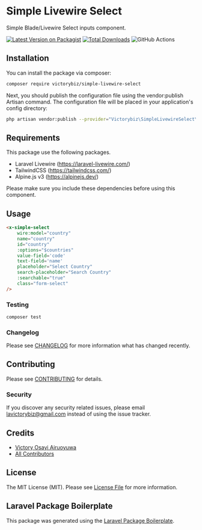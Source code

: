 # Simple Livewire Select

Simple Blade/Livewire Select inputs component.

[![Latest Version on Packagist](https://img.shields.io/packagist/v/victorybiz/simple-livewire-select.svg?style=flat-square)](https://packagist.org/packages/victorybiz/simple-livewire-select)
[![Total Downloads](https://img.shields.io/packagist/dt/victorybiz/simple-livewire-select.svg?style=flat-square)](https://packagist.org/packages/victorybiz/simple-livewire-select)
![GitHub Actions](https://github.com/victorybiz/simple-livewire-select/actions/workflows/main.yml/badge.svg)


## Installation

You can install the package via composer:

```bash
composer require victorybiz/simple-livewire-select
```

Next, you should publish the configuration file using the vendor:publish Artisan command. The configuration file will be placed in your application's config directory:

```bash
php artisan vendor:publish --provider="Victorybiz\SimpleLivewireSelect\SimpleLivewireSelectServiceProvider"
```

## Requirements
This package use the following packages.
* Laravel Livewire (https://laravel-livewire.com/)
* TailwindCSS (https://tailwindcss.com/) 
* Alpine.js v3 (https://alpinejs.dev/) 

Please make sure you include these dependencies before using this component. 

## Usage

```html
<x-simple-select       
    wire:model="country"
    name="country"
    id="country"
    :options="$countries"
    value-field='code'
    text-field='name'
    placeholder="Select Country"
    search-placeholder="Search Country"
    :searchable="true"                                                       
    class="form-select"     
/>
```

### Testing

```bash
composer test
```

### Changelog

Please see [CHANGELOG](CHANGELOG.md) for more information what has changed recently.

## Contributing

Please see [CONTRIBUTING](CONTRIBUTING.md) for details.

### Security

If you discover any security related issues, please email lavictorybiz@gmail.com instead of using the issue tracker.

## Credits

-   [Victory Osayi Airuoyuwa](https://github.com/victorybiz)
-   [All Contributors](../../contributors)

## License

The MIT License (MIT). Please see [License File](LICENSE.md) for more information.

## Laravel Package Boilerplate

This package was generated using the [Laravel Package Boilerplate](https://laravelpackageboilerplate.com).
